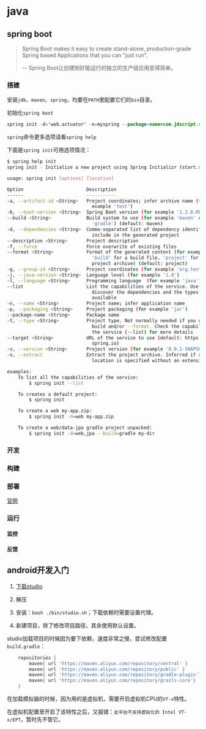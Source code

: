 # java

## spring boot

> Spring Boot makes it easy to create stand-alone, production-grade Spring based Applications that you can "just run".
> 
> -- Spring Boot让创建刚好能运行的独立的生产级应用变得简单。

### 搭建

安装`jdk`、`maven`、`spring`，均要在`PATH`里配置它们的`bin`目录。

初始化`spring boot`

```java
spring init -d='web,actuator' -n=myspring --package-name=com.jdscript.spring my-spring-boot
```

`spring`命令更多选项请看`spring help`

下面是`spring init`可用选项情况：

```sh
$ spring help init
spring init - Initialize a new project using Spring Initializr (start.spring.io)

usage: spring init [options] [location]

Option                       Description
------                       -----------
-a, --artifact-id <String>   Project coordinates; infer archive name (for
                               example 'test')
-b, --boot-version <String>  Spring Boot version (for example '1.2.0.RELEASE')
--build <String>             Build system to use (for example 'maven' or
                               'gradle') (default: maven)
-d, --dependencies <String>  Comma-separated list of dependency identifiers to
                               include in the generated project
--description <String>       Project description
-f, --force                  Force overwrite of existing files
--format <String>            Format of the generated content (for example
                               'build' for a build file, 'project' for a
                               project archive) (default: project)
-g, --group-id <String>      Project coordinates (for example 'org.test')
-j, --java-version <String>  Language level (for example '1.8')
-l, --language <String>      Programming language  (for example 'java')
--list                       List the capabilities of the service. Use it to
                               discover the dependencies and the types that are
                               available
-n, --name <String>          Project name; infer application name
-p, --packaging <String>     Project packaging (for example 'jar')
--package-name <String>      Package name
-t, --type <String>          Project type. Not normally needed if you use --
                               build and/or --format. Check the capabilities of
                               the service (--list) for more details
--target <String>            URL of the service to use (default: https://start.
                               spring.io)
-v, --version <String>       Project version (for example '0.0.1-SNAPSHOT')
-x, --extract                Extract the project archive. Inferred if a
                               location is specified without an extension

examples:
    To list all the capabilities of the service:
        $ spring init --list

    To creates a default project:
        $ spring init

    To create a web my-app.zip:
        $ spring init -d=web my-app.zip

    To create a web/data-jpa gradle project unpacked:
        $ spring init -d=web,jpa --build=gradle my-dir
```

### 开发

### 构建

### 部署

[官网](https://spring.io/projects/spring-boot)

### 运行

#### 监控

#### 反馈

## android开发入门

1. [下载studio](https://developer.android.com/studio/)

2. 解压

3. 安装：`bash ./bin/studio.sh`；下载依赖时需要设置代理。

4. 新建项目，除了修改项目路径，其余使用默认设置。

studio加载项目的时候因为要下依赖，速度非常之慢，尝试修改配置`build.gradle`：

```gradle
    repositories {
        maven{ url 'https://maven.aliyun.com/repository/central' }
        maven{ url 'https://maven.aliyun.com/repository/public' }
        maven{ url 'https://maven.aliyun.com/repository/gradle-plugin'}
        maven{ url 'https://maven.aliyun.com/repository/grails-core'}
    }
```

在加载模拟器的时候，因为用的是虚拟机，需要开启虚拟机CPU的`VT-x`特性。

在虚拟机配置里开启了该特性之后，又报错：`此平台不支持虚拟化的 Intel VT-x/EPT`，暂时先不管它。
